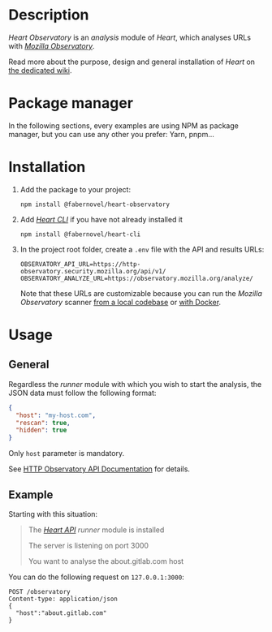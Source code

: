 # Description

_Heart Observatory_ is an _analysis_ module of _Heart_, which analyses URLs with _[Mozilla Observatory](https://observatory.mozilla.org/)_.

Read more about the purpose, design and general installation of _Heart_ on [the dedicated wiki](https://gitlab.com/fabernovel/heart/wikis/What-is-Heart).

# Package manager

In the following sections, every examples are using NPM as package manager, but you can use any other you prefer: Yarn, pnpm...

# Installation

1. Add the package to your project:

    ```shell
    npm install @fabernovel/heart-observatory
    ```

2. Add _[Heart CLI](https://www.npmjs.com/package/@fabernovel/heart-cli)_ if you have not already installed it

    ```shell
    npm install @fabernovel/heart-cli
    ```

3. In the project root folder, create a `.env` file with the API and results URLs:

    ```dotenv
    OBSERVATORY_API_URL=https://http-observatory.security.mozilla.org/api/v1/
    OBSERVATORY_ANALYZE_URL=https://observatory.mozilla.org/analyze/
    ```

    Note that these URLs are customizable because you can run the _Mozilla Observatory_ scanner [from a local codebase](https://github.com/mozilla/http-observatory#running-a-scan-from-the-local-codebase-without-db-for-continuous-integration) or [with Docker](https://github.com/mozilla/http-observatory#running-a-local-scanner-with-docker).

# Usage

## General

Regardless the _runner_ module with which you wish to start the analysis, the JSON data must follow the following format:

```json
{
  "host": "my-host.com",
  "rescan": true,
  "hidden": true
}
```

Only `host` parameter is mandatory.

See [HTTP Observatory API Documentation](https://github.com/mozilla/http-observatory/blob/master/httpobs/docs/api.md) for details.

## Example

Starting with this situation:

> The _[Heart API](https://www.npmjs.com/package/@fabernovel/heart-api)_ _runner_ module is installed
>
> The server is listening on port 3000
>
> You want to analyse the about.gitlab.com host

You can do the following request on `127.0.0.1:3000`:

```http
POST /observatory
Content-type: application/json
{
  "host":"about.gitlab.com"
}
```
